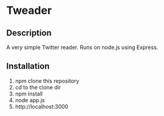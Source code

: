 # Tweader

## Description

A very simple Twitter reader. Runs on node.js using Express.

## Installation

1. npm clone this repository
1. cd to the clone dir
1. npm install
1. node app.js
1. http://localhost:3000